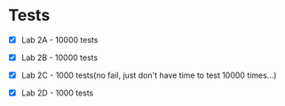 # Tests

- [x] Lab 2A - 10000 tests

- [x] Lab 2B - 10000 tests

- [x] Lab 2C - 1000 tests(no fail, just don't have time to test 10000 times...)

- [x] Lab 2D - 1000 tests

